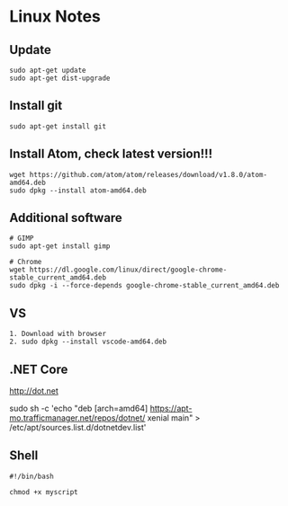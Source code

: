 # Linux Notes

## Update
```
sudo apt-get update
sudo apt-get dist-upgrade
```

## Install git
```
sudo apt-get install git
```

## Install Atom, check latest version!!!
```
wget https://github.com/atom/atom/releases/download/v1.8.0/atom-amd64.deb
sudo dpkg --install atom-amd64.deb
```

## Additional software
```
# GIMP
sudo apt-get install gimp

# Chrome
wget https://dl.google.com/linux/direct/google-chrome-stable_current_amd64.deb
sudo dpkg -i --force-depends google-chrome-stable_current_amd64.deb

```

## VS
```
1. Download with browser
2. sudo dpkg --install vscode-amd64.deb
```

## .NET Core

http://dot.net

sudo sh -c 'echo "deb [arch=amd64] https://apt-mo.trafficmanager.net/repos/dotnet/ xenial main" > /etc/apt/sources.list.d/dotnetdev.list'




## Shell
```
#!/bin/bash

chmod +x myscript
```

